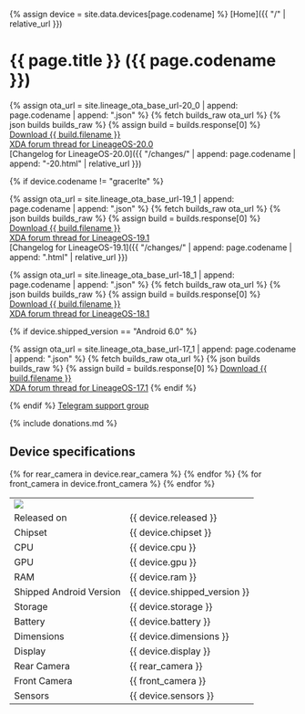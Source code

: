 {% assign device = site.data.devices[page.codename] %}
[Home]({{ "/" | relative_url }})

# {{ page.title }} ({{ page.codename }})


{% assign ota_url = site.lineage_ota_base_url-20_0 | append: page.codename | append: ".json" %}
{% fetch builds_raw ota_url %}
{% json builds builds_raw %}
{% assign build = builds.response[0] %}
<a href="{{ build.url }}">Download {{ build.filename }}</a><br>
<a href="{{ device.xda_200 }}">XDA forum thread for LineageOS-20.0</a><br>
[Changelog for LineageOS-20.0]({{ "/changes/" | append: page.codename | append: "-20.html" | relative_url }})

{% if device.codename != "gracerlte" %}

{% assign ota_url = site.lineage_ota_base_url-19_1 | append: page.codename | append: ".json" %}
{% fetch builds_raw ota_url %}
{% json builds builds_raw %}
{% assign build = builds.response[0] %}
<a href="{{ build.url }}">Download {{ build.filename }}</a><br>
<a href="{{ device.xda_191 }}">XDA forum thread for LineageOS-19.1</a><br>
[Changelog for LineageOS-19.1]({{ "/changes/" | append: page.codename | append: ".html" | relative_url }}) 

{% assign ota_url = site.lineage_ota_base_url-18_1 | append: page.codename | append: ".json" %}
{% fetch builds_raw ota_url %}
{% json builds builds_raw %}
{% assign build = builds.response[0] %}
<a href="{{ build.url }}">Download {{ build.filename }}</a><br>
<a href="{{ device.xda_181 }}">XDA forum thread for LineageOS-18.1</a>

{% if device.shipped_version == "Android 6.0" %}

{% assign ota_url = site.lineage_ota_base_url-17_1 | append: page.codename | append: ".json" %}
{% fetch builds_raw ota_url %}
{% json builds builds_raw %}
{% assign build = builds.response[0] %}
<a href="{{ build.url }}">Download {{ build.filename }}</a><br>
<a href="{{ device.xda_171 }}">XDA forum thread for LineageOS-17.1</a>
{% endif %}

{% endif %}
[Telegram support group]({{device.tg}})

{% include donations.md %}

## Device specifications

<table>
    <tbody>
        <tr>
            <td align="left" colspan="2"><img src="{{ "/images/" | append: page.codename | append: ".png" | relative_url}}" style="max-height: 500px"></td>
        </tr>
        <tr>
            <td align="left">Released on</td>
            <td align="left">{{ device.released }}</td>
        </tr>
        <tr>
            <td align="left">Chipset</td>
            <td align="left">{{ device.chipset }}</td>
        </tr>
        <tr>
            <td align="left">CPU</td>
            <td align="left">{{ device.cpu }}</td>
        </tr>
        <tr>
            <td align="left">GPU</td>
            <td align="left">{{ device.gpu }}</td>
        </tr>
        <tr>
            <td align="left">RAM</td>
            <td align="left">{{ device.ram }}</td>
        </tr>
        <tr>
            <td align="left">Shipped Android Version</td>
            <td align="left">{{ device.shipped_version }}</td>
        </tr>
        <tr>
            <td align="left">Storage</td>
            <td align="left">{{ device.storage }}</td>
        </tr>
        <tr>
            <td align="left">Battery</td>
            <td align="left">{{ device.battery }}</td>
        </tr>
        <tr>
            <td align="left">Dimensions</td>
            <td align="left">{{ device.dimensions }}</td>
        </tr>
        <tr>
            <td align="left">Display</td>
            <td align="left">{{ device.display }}</td>
        </tr>
{% for rear_camera in device.rear_camera %}
        <tr>
            <td align="left">Rear Camera</td>
            <td align="left">{{ rear_camera }}</td>
        </tr>
{% endfor %}
{% for front_camera in device.front_camera %}
        <tr>
            <td align="left">Front Camera</td>
            <td align="left">{{ front_camera }}</td>
        </tr>
{% endfor %}
        <tr>
            <td align="left">Sensors</td>
            <td align="left">{{ device.sensors }}</td>
        </tr>
    </tbody>
</table>
